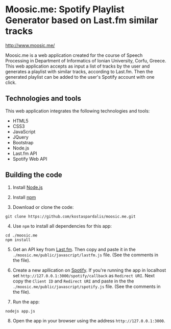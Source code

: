 # Moosic.me: Spotify Playlist Generator based on Last.fm similar tracks

http://www.moosic.me/

Moosic.me is a web application created for the course of Speech Processing in Department of Informatics of Ionian University, Corfu, Greece. This web application accepts as input a list of tracks by the user and generates a playlist with similar tracks, according to Last.fm. Then the generated playlist can be added to the user's Spotify account with one click. 

## Technologies and tools

This web application integrates the following technologies and tools:

* HTML5
* CSS3
* JavaScript
* JQuery
* Bootstrap
* Node.js
* Last.fm API
* Spotify Web API


## Building the code

1. Install [Node.js](https://nodejs.org/)

2. Install [npm](http://blog.npmjs.org/post/85484771375/how-to-install-npm)

3. Download or clone the code:

  ```
  git clone https://github.com/kostaspardalis/moosic.me.git
  ```
  
4. Use `npm` to install all dependencies for this app:

  ```
  cd ./moosic.me
  npm install
  ```

5. Get an API key from [Last.fm](http://www.last.fm/api/account/create). Then copy and paste it in the `./moosic.me/public/javascript/lastfm.js` file. (See the comments in the file).
6. Create a new apllication on [Spotify](https://developer.spotify.com/my-applications/#!/). If you're running the app in localhost set `http://127.0.0.1:3000/spotify/callback` as `Redirect URI`. Next copy the `Client ID` and `Redirect URI` and paste in the the `./moosic.me/public/javascript/spotify.js` file. (See the comments in the file).

7. Run the app:

  ```
  nodejs app.js
  ```

8. Open the app in your browser using the address `http://127.0.0.1:3000`.
